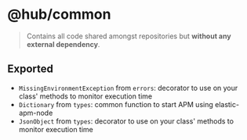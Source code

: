 # @hub/common

> Contains all code shared amongst repositories but **without any external dependency**.

## Exported

- `MissingEnvironmentException` from `errors`: decorator to use on your class' methods to monitor execution time
- `Dictionary` from `types`: common function to start APM using elastic-apm-node
- `JsonObject` from `types`: decorator to use on your class' methods to monitor execution time
